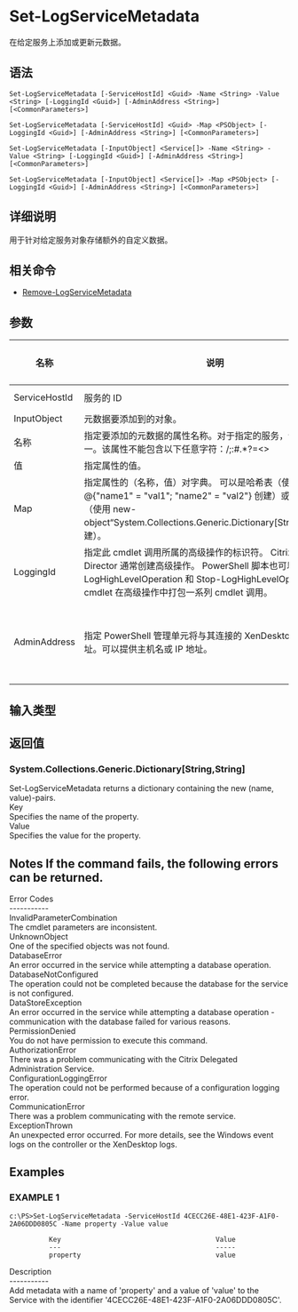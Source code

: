 # Set-LogServiceMetadata

在给定服务上添加或更新元数据。

## 语法

    Set-LogServiceMetadata [-ServiceHostId] <Guid> -Name <String> -Value <String> [-LoggingId <Guid>] [-AdminAddress <String>] [<CommonParameters>]
    
    Set-LogServiceMetadata [-ServiceHostId] <Guid> -Map <PSObject> [-LoggingId <Guid>] [-AdminAddress <String>] [<CommonParameters>]
    
    Set-LogServiceMetadata [-InputObject] <Service[]> -Name <String> -Value <String> [-LoggingId <Guid>] [-AdminAddress <String>] [<CommonParameters>]
    
    Set-LogServiceMetadata [-InputObject] <Service[]> -Map <PSObject> [-LoggingId <Guid>] [-AdminAddress <String>] [<CommonParameters>]
    

## 详细说明

用于针对给定服务对象存储额外的自定义数据。

## 相关命令

- [Remove-LogServiceMetadata](Remove-LogServiceMetadata.html)

## 参数

| 名称            | 说明                                                                                                                                                                     | 是否必需？  | 管道输入                           | 默认值                                   |
| ------------- | ---------------------------------------------------------------------------------------------------------------------------------------------------------------------- | ------ | ------------------------------ | ------------------------------------- |
| ServiceHostId | 服务的 ID                                                                                                                                                                 | true   | true (ByValue, ByPropertyName) |                                       |
| InputObject   | 元数据要添加到的对象。                                                                                                                                                            | true   | true (ByValue)                 |                                       |
| 名称            | 指定要添加的元数据的属性名称。对于指定的服务，该属性必须唯一。该属性不能包含以下任意字符：\/;:#.*?=<>                                                                                                              | []()"' | true                           | false |                               |
| 值             | 指定属性的值。                                                                                                                                                                | true   | false                          |                                       |
| Map           | 指定属性的（名称，值）对字典。 可以是哈希表（使用 @{"name1" = "val1"; "name2" = "val2"} 创建）或字符串字典（使用 new-object“System.Collections.Generic.Dictionary[String,String]”创建）。                      | true   | true (ByValue)                 |                                       |
| LoggingId     | 指定此 cmdlet 调用所属的高级操作的标识符。 Citrix Studio 和 Director 通常创建高级操作。 PowerShell 脚本也可以借助 Start-LogHighLevelOperation 和 Stop-LogHighLevelOperation cmdlet 在高级操作中打包一系列 cmdlet 调用。 | false  | false                          |                                       |
| AdminAddress  | 指定 PowerShell 管理单元将与其连接的 XenDesktop 控制器的地址。可以提供主机名或 IP 地址。                                                                                                             | false  | false                          | Localhost。一旦有 cmdlet 提供了某个值，此值将变为默认值。 |

## 输入类型

### 

## 返回值

### System.Collections.Generic.Dictionary[String,String]  
Set-LogServiceMetadata returns a dictionary containing the new (name, value)-pairs.  
Key <string>  
Specifies the name of the property.  
Value <string>  
Specifies the value for the property.

## Notes If the command fails, the following errors can be returned.  
Error Codes  
\---\---\-----  
InvalidParameterCombination  
The cmdlet parameters are inconsistent.  
UnknownObject  
One of the specified objects was not found.  
DatabaseError  
An error occurred in the service while attempting a database operation.  
DatabaseNotConfigured  
The operation could not be completed because the database for the service is not configured.  
DataStoreException  
An error occurred in the service while attempting a database operation - communication with the database failed for various reasons.  
PermissionDenied  
You do not have permission to execute this command.  
AuthorizationError  
There was a problem communicating with the Citrix Delegated Administration Service.  
ConfigurationLoggingError  
The operation could not be performed because of a configuration logging error.  
CommunicationError  
There was a problem communicating with the remote service.  
ExceptionThrown  
An unexpected error occurred. For more details, see the Windows event logs on the controller or the XenDesktop logs.

## Examples

### EXAMPLE 1

    c:\PS>Set-LogServiceMetadata -ServiceHostId 4CECC26E-48E1-423F-A1F0-2A06DDD0805C -Name property -Value value
    
              Key                                       Value
              ---                                       -----
              property                                  value
    

Description  
\---\---\-----  
Add metadata with a name of 'property' and a value of 'value' to the Service with the identifier '4CECC26E-48E1-423F-A1F0-2A06DDD0805C'.